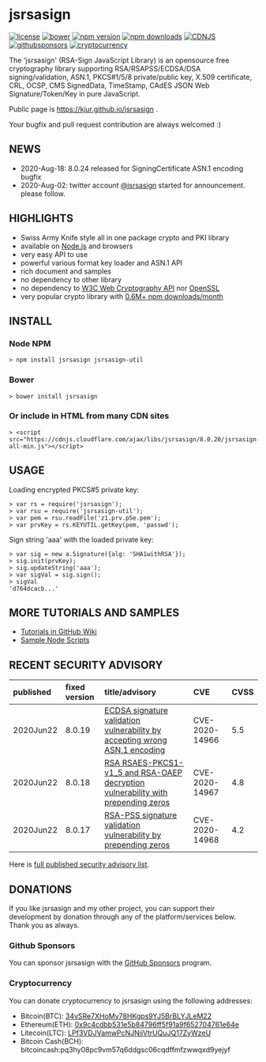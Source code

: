 jsrsasign
=========

[![license](https://img.shields.io/badge/license-MIT-green.svg?style=flat)](https://github.com/kjur/jsrsasign/blob/master/LICENSE.txt)
[![bower](https://img.shields.io/bower/v/jsrsasign.svg?maxAge=2592000)](https://libraries.io/bower/jsrsasign)
[![npm version](https://badge.fury.io/js/jsrsasign.svg)](https://badge.fury.io/js/jsrsasign)
[![npm downloads](https://img.shields.io/npm/dm/jsrsasign.svg)](https://www.npmjs.com/package/jsrsasign)
[![CDNJS](https://img.shields.io/cdnjs/v/jsrsasign.svg)](https://cdnjs.com/libraries/jsrsasign)
[![githubsponsors](https://img.shields.io/badge/github-donate-yellow.svg)](https://github.com/sponsors/kjur)
[![cryptocurrency](https://img.shields.io/badge/crypto-donate-yellow.svg)](https://github.com/kjur/jsrsasign#cryptocurrency)

The 'jsrsasign' (RSA-Sign JavaScript Library) is an opensource free cryptography library supporting RSA/RSAPSS/ECDSA/DSA signing/validation, ASN.1, PKCS#1/5/8 private/public key, X.509 certificate, CRL, OCSP, CMS SignedData, TimeStamp, CAdES JSON Web Signature/Token/Key in pure JavaScript.

Public page is https://kjur.github.io/jsrsasign .

Your bugfix and pull request contribution are always welcomed :)

NEWS
----
- 2020-Aug-18: 8.0.24 released for SigningCertificate ASN.1 encoding bugfix
- 2020-Aug-02: twitter account [@jsrsasign](https://twitter.com/jsrsasign) started for announcement. please follow.

HIGHLIGHTS
----------
- Swiss Army Knife style all in one package crypto and PKI library
- available on [Node.js](https://www.npmjs.com/package/jsrsasign) and browsers
- very easy API to use
- powerful various format key loader and ASN.1 API
- rich document and samples
- no dependency to other library
- no dependency to [W3C Web Cryptography API](https://www.w3.org/TR/WebCryptoAPI/) nor [OpenSSL](https://www.openssl.org/)
- very popular crypto library with [0.6M+ npm downloads/month](https://npm-stat.com/charts.html?package=jsrsasign&from=2016-05-01&to=2020-08-03)

INSTALL
-------
### Node NPM
    > npm install jsrsasign jsrsasign-util
### Bower
    > bower install jsrsasign
### Or include in HTML from many CDN sites
    > <script src="https://cdnjs.cloudflare.com/ajax/libs/jsrsasign/8.0.20/jsrsasign-all-min.js"></script>

USAGE
-----

Loading encrypted PKCS#5 private key:

    > var rs = require('jsrsasign');
    > var rsu = require('jsrsasign-util');
    > var pem = rsu.readFile('z1.prv.p5e.pem');
    > var prvKey = rs.KEYUTIL.getKey(pem, 'passwd');

Sign string 'aaa' with the loaded private key:

    > var sig = new a.Signature({alg: 'SHA1withRSA'});
    > sig.init(prvKey);
    > sig.updateString('aaa');
    > var sigVal = sig.sign();
    > sigVal
    'd764dcacb...'

MORE TUTORIALS AND SAMPLES
--------------------------
- [Tutorials in GitHub Wiki](https://github.com/kjur/jsrsasign/wiki)
- [Sample Node Scripts](https://github.com/kjur/jsrsasign/tree/master/sample_node)

## RECENT SECURITY ADVISORY

|published|fixed version|title/advisory|CVE|CVSS|
|:---|:---|:---|:---|:---|
|2020Jun22|8.0.19|[ECDSA signature validation vulnerability by accepting wrong ASN.1 encoding](https://github.com/kjur/jsrsasign/security/advisories/GHSA-p8c3-7rj8-q963)|CVE-2020-14966|5.5|
|2020Jun22|8.0.18|[RSA RSAES-PKCS1-v1_5 and RSA-OAEP decryption vulnerability with prepending zeros](https://github.com/kjur/jsrsasign/security/advisories/GHSA-xxxq-chmp-67g4)|CVE-2020-14967|4.8|
|2020Jun22|8.0.17|[RSA-PSS signature validation vulnerability by prepending zeros](https://github.com/kjur/jsrsasign/security/advisories/GHSA-q3gh-5r98-j4h3)|CVE-2020-14968|4.2|

Here is [full published security advisory list](https://github.com/kjur/jsrsasign/security/advisories?state=published).

## DONATIONS

If you like jsrsasign and my other project, you can support their development by donation through any of the platform/services below. Thank you as always.

### Github Sponsors
You can sponsor jsrsasign with the [GitHub Sponsors](https://github.com/sponsors/kjur) program.

### Cryptocurrency
You can donate cryptocurrency to jsrsasign using the following addresses:
- Bitcoin(BTC): [34vSRe7XHoMy78HKgps9YJ5BrBLYJLeM22](https://en.cryptobadges.io/donate/34vSRe7XHoMy78HKgps9YJ5BrBLYJLeM22)
- Ethereum(ETH): [0x9c4cdbb531e5b84796ff5f91a9f652704761e64e](https://en.cryptobadges.io/donate/0x9c4cdbb531e5b84796ff5f91a9f652704761e64e)
- Litecoin(LTC): [LPf3VDJVamwPcNJNjjVtrUQuJQ17ZyWzeU](https://en.cryptobadges.io/donate/LPf3VDJVamwPcNJNjjVtrUQuJQ17ZyWzeU)
- Bitcoin Cash(BCH): bitcoincash:pq3hy08pc9vm57q6ddgsc06cqdffmfzwwqxd9yejyf

